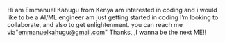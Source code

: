 Hi am Emmanuel Kahugu from Kenya
am interested in coding and i would like to be a AI/ML engineer
am just getting started in coding
I’m looking to collaborate, and also to get enlightenment.
you can reach me via"emmanuelkahugu@gmail.com"
Thanks,,,I wanna be the next ME!!
